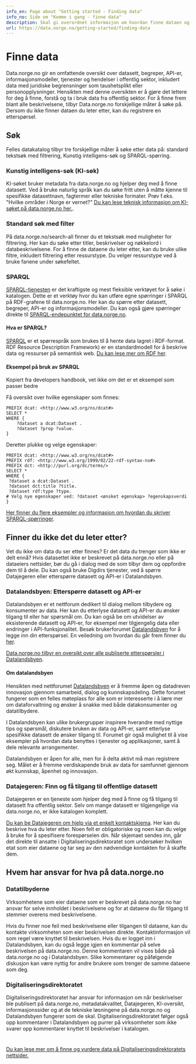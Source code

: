```yaml
---
info_en: Page about "Getting started - Finding data"
info_no: Side om "Komme i gang - finne data"
description: Skal gi overordnet informasjon om hvordan finne dataen og metadataen man søker, og de ulike søkene.
url: https://data.norge.no/getting-started/finding-data
---
```


# Finne data

Data.norge.no gir en omfattende oversikt over datasett, begreper, API-er, informasjonsmodeller, tjenester og hendelser i offentlig sektor, inkludert data med juridiske begrensninger som taushetsplikt eller personopplysninger. Hensikten med denne oversikten er å gjøre det lettere for deg å finne, forstå og ta i bruk data fra offentlig sektor. For å finne frem blant alle beskrivelsene, tilbyr Data.norge.no forskjellige måter å søke på. Dersom du ikke finner dataen du leter etter, kan du registrere en etterspørsel.

## Søk

Felles datakatalog tilbyr tre forskjellige måter å søke etter data på: standard tekstsøk med filtrering, Kunstig intelligens-søk og SPARQL-spørring.

### Kunstig intelligens-søk (KI-søk)

KI-søket bruker metadata fra data.norge.no og hjelper deg med å finne datasett. Ved å bruke naturlig språk kan du søke fritt uten å måtte kjenne til spesifikke datasettnavn, fagtermer eller tekniske formater.
Prøv f.eks. "Hvilke områder i Norge er vernet?"
[Du kan lese teknisk informasjon om KI-søket på data.norge.no her.](https://github.com/Informasjonsforvaltning/fdk-llm-search-service).

### Standard søk med filter

På data.norge.no/search-all finner du et tekstsøk med muligheter for filtrering. Her kan du søke etter titler, beskrivelser og nøkkelord i databeskrivelsene. For å finne de dataene du leter etter, kan du bruke ulike filtre, inkludert filtrering etter ressurstype. Du velger ressurstype ved å bruke fanene under søkefeltet.

### SPARQL

[SPARQL-tjenesten](https://data.norge.no/sparql) er det kraftigste og mest fleksible verktøyet for å søke i katalogen. Dette er et verktøy hvor du kan utføre egne spørringer i SPARQL på RDF-grafene til data.norge.no. Her kan du spørre etter datasett, begreper, API-er og informasjonsmodeller. Du kan også gjøre spørringer direkte til [SPARQL-endepunktet for data.norge.no](https://sparql.fellesdatakatalog.digdir.no/).

#### Hva er SPARQL?

[SPARQL](https://www.w3.org/TR/rdf-sparql-query/) er et spørrespråk som brukes til å hente data lagret i RDF-format. RDF Resource Description Framework) er en standardmodell for å beskrive data og ressurser på semantisk web. [Du kan lese mer om RDF her](lenke).

#### Eksempel på bruk av SPARQL

Kopiert fra developers handbook, vet ikke om det er et eksempel som passer bedre

Få oversikt over hvilke egenskaper som finnes:

```sparql
PREFIX dcat: <http://www.w3.org/ns/dcat#>
SELECT *
WHERE {
	?dataset a dcat:Dataset .
    ?dataset ?prop ?value.
}
```

Deretter plukke og velge egenskaper:

```sparql
PREFIX dcat: <http://www.w3.org/ns/dcat#>
PREFIX rdf: <http://www.w3.org/1999/02/22-rdf-syntax-ns#>
PREFIX dct: <http://purl.org/dc/terms/>
SELECT *
WHERE {​​​​​​​​​​​​​​
 ?dataset a dcat:Dataset .
 ?dataset dct:title ?title.
 ?dataset rdf:type ?type.
# Velg nye egenskaper ved: ?dataset <ønsket egenskap> ?egenskapsverdi
}
```

[Her finner du flere eksempler og informasjon om hvordan du skriver SPARQL-spørringer](https://www.w3.org/TR/rdf-sparql-query/#basicpatterns).

## Finner du ikke det du leter etter?

Vet du ikke om data du ser etter finnes? Er det data du trenger som ikke er delt ennå? Hvis datasettet ikke er beskrevet på data.norge.no eller på dataeiers nettsider, bør du gå i dialog med de som tilbyr dem og oppfordre dem til å dele. Du kan også bruke Digdirs tjenester, ved å spørre Datajegeren eller etterspørre datasett og API-er i Datalandsbyen.

### Datalandsbyen: Etterspørre datasett og API-er

Datalandsbyen er et nettforum dedikert til dialog mellom tilbydere og konsumenter av data. Her kan du etterlyse datasett og API-er du ønsker tilgang til eller har spørsmål om. Du kan også be om utvidelser av eksisterende datasett og API-er, for eksempel mer tilgjengelig data eller endringer i API-funksjonalitet. Besøk brukerforumet [Datalandsbyen](https://datalandsbyen.norge.no/category/6/ettersp%C3%B8r-datasett-og-api-er) for å legge inn din etterspørsel. En veiledning om hvordan du går frem finner du [her](https://datalandsbyen.norge.no/topic/56/ettersp%C3%B8rr-data-og-api).

[Data.norge.no tilbyr en oversikt over alle publiserte etterspørsler i Datalandsbyen](https://data.norge.no/requests).

#### Om datalandsbyen

Hensikten med nettforumet [Datalandsbyen](https://datalandsbyen.norge.no) er å fremme åpen og datadreven innovasjon gjennom samarbeid, dialog og kunnskapsdeling. Dette forumet fungerer som en felles møteplass for alle som er interesserte i å lære mer om dataforvaltning og ønsker å snakke med både datakonsumenter og datatilbydere.

I Datalandsbyen kan ulike brukergrupper inspirere hverandre med nyttige tips og spørsmål, diskutere bruken av data og API-er, samt etterlyse spesifikke datasett de ønsker tilgang til. Forumet gir også mulighet til å vise eksempler på hvordan data benyttes i tjenester og applikasjoner, samt å dele relevante arrangementer.

Datalandsbyen er åpen for alle, men for å delta aktivt må man registrere seg. Målet er å fremme verdiskapende bruk av data for samfunnet gjennom økt kunnskap, åpenhet og innovasjon.

### Datajegeren: Finn og få tilgang til offentlige datasett

Datajegeren er en tjeneste som hjelper deg med å finne og få tilgang til datasett fra offentlig sektor. Selv om mange datasett er tilgjengelige via data.norge.no, er ikke katalogen komplett.

[Du kan be Datajegeren om hjelp via et enkelt kontaktskjema](https://data.norge.no/forms/nb/data-hunter). Her kan du beskrive hva du leter etter. Noen felt er obligatoriske og noen kan du velge å bruke for å spesifisere forespørselen din. Når skjemaet sendes inn, går det direkte til ansatte i Digitaliseringsdirektoratet som undersøker hvilken etat som eier dataene og tar seg av den nødvendige kontakten for å skaffe dem.

## Hvem har ansvar for hva på data.norge.no

### Datatilbyderne

Virksomhetene som eier dataene som er beskrevet på data.norge.no har ansvar for selve innholdet i beskrivelsene og for at dataene du får tilgang til stemmer overens med beskrivelsene. 

Hvis du finner noe feil med beskrivelsene eller tilgangen til dataene, kan du kontakte virksomheten som eier beskrivelsen direkte. Kontaktinformasjon vil som regel være knyttet til beskrivelsen. Hvis du er logget inn i Datalandsbyen, kan du også legge igjen en kommentar på selve beskrivelsen på data.norge.no. Denne kommentaren vil vises både på data.norge.no og i Datalandsbyen. Slike kommentarer og påfølgende diskusjon kan være nyttig for andre brukere som trenger de samme dataene som deg. 

### Digitaliseringsdirektoratet

Digitaliseringsdirektoratet har ansvar for informasjon om når beskrivelser ble publisert på data.norge.no, metadatakvalitet, Datajegeren, KI-oversikt, informasjonssider og at de tekniske løsningene på data.norge.no og Datalandsbyen fungerer som de skal. Digitaliseringsdirektoratet følger også opp kommentarer i Datalandsbyen og purrer på virksomheter som ikke svarer opp kommentarer knyttet til beskrivelser i katalogen. 

#

[Du kan lese mer om å finne og vurdere data  på Digitaliseringsdirektoratets nettsider.](https://www.digdir.no/datadeling/finne-og-vurdere-data/2256#hvor_kan_du_finne_dataene)

